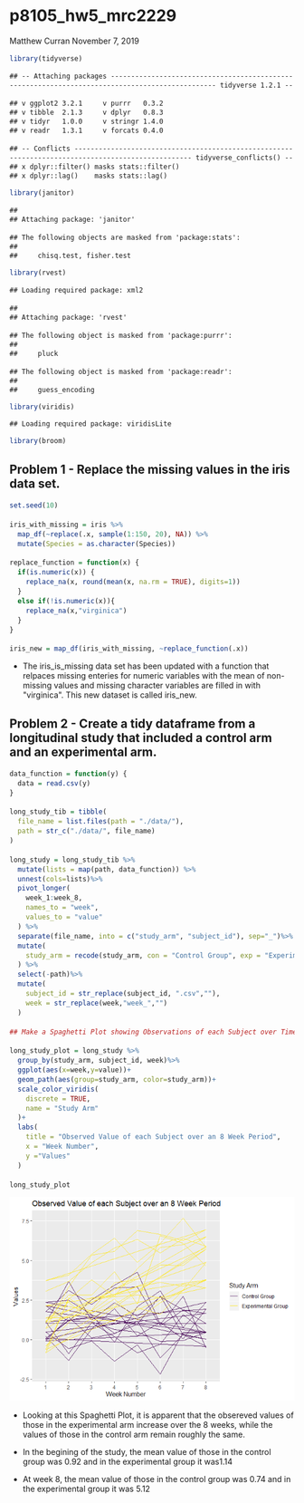 p8105\_hw5\_mrc2229
================
Matthew Curran
November 7, 2019

``` r
library(tidyverse)
```

    ## -- Attaching packages ------------------------------------------------------------------------------------------------ tidyverse 1.2.1 --

    ## v ggplot2 3.2.1     v purrr   0.3.2
    ## v tibble  2.1.3     v dplyr   0.8.3
    ## v tidyr   1.0.0     v stringr 1.4.0
    ## v readr   1.3.1     v forcats 0.4.0

    ## -- Conflicts --------------------------------------------------------------------------------------------------- tidyverse_conflicts() --
    ## x dplyr::filter() masks stats::filter()
    ## x dplyr::lag()    masks stats::lag()

``` r
library(janitor)
```

    ## 
    ## Attaching package: 'janitor'

    ## The following objects are masked from 'package:stats':
    ## 
    ##     chisq.test, fisher.test

``` r
library(rvest)
```

    ## Loading required package: xml2

    ## 
    ## Attaching package: 'rvest'

    ## The following object is masked from 'package:purrr':
    ## 
    ##     pluck

    ## The following object is masked from 'package:readr':
    ## 
    ##     guess_encoding

``` r
library(viridis)
```

    ## Loading required package: viridisLite

``` r
library(broom)
```

Problem 1 - Replace the missing values in the iris data set.
------------------------------------------------------------

``` r
set.seed(10)

iris_with_missing = iris %>% 
  map_df(~replace(.x, sample(1:150, 20), NA)) %>%
  mutate(Species = as.character(Species))

replace_function = function(x) {
  if(is.numeric(x)) {
    replace_na(x, round(mean(x, na.rm = TRUE), digits=1))
  }
  else if(!is.numeric(x)){
    replace_na(x,"virginica")
  }
}

iris_new = map_df(iris_with_missing, ~replace_function(.x))
```

-   The iris\_is\_missing data set has been updated with a function that relpaces missing enteries for numeric variables with the mean of non-missing values and missing character variables are filled in with "virginica". This new dataset is called iris\_new.

Problem 2 - Create a tidy dataframe from a longitudinal study that included a control arm and an experimental arm.
------------------------------------------------------------------------------------------------------------------

``` r
data_function = function(y) {
  data = read.csv(y)
}

long_study_tib = tibble(
  file_name = list.files(path = "./data/"),
  path = str_c("./data/", file_name)
)

long_study = long_study_tib %>%
  mutate(lists = map(path, data_function)) %>%
  unnest(cols=lists)%>%
  pivot_longer(
    week_1:week_8,
    names_to = "week",
    values_to = "value"
  ) %>%
  separate(file_name, into = c("study_arm", "subject_id"), sep="_")%>%
  mutate(
    study_arm = recode(study_arm, con = "Control Group", exp = "Experimental Group")
  ) %>%
  select(-path)%>%
  mutate(
    subject_id = str_replace(subject_id, ".csv",""),
    week = str_replace(week,"week_","")
  )

## Make a Spaghetti Plot showing Observations of each Subject over Time

long_study_plot = long_study %>%
  group_by(study_arm, subject_id, week)%>%
  ggplot(aes(x=week,y=value))+
  geom_path(aes(group=study_arm, color=study_arm))+
  scale_color_viridis(
    discrete = TRUE,
    name = "Study Arm"
  )+
  labs(
    title = "Observed Value of each Subject over an 8 Week Period",
    x = "Week Number",
    y ="Values"
  ) 

long_study_plot
```

![](p8105_hw5_mrc2229_files/figure-markdown_github/unnamed-chunk-3-1.png)

-   Looking at this Spaghetti Plot, it is apparent that the obsereved values of those in the experimental arm increase over the 8 weeks, while the values of those in the control arm remain roughly the same.

-   In the begining of the study, the mean value of those in the control group was 0.92 and in the experimental group it was1.14

-   At week 8, the mean value of those in the control group was 0.74 and in the experimental group it was 5.12
